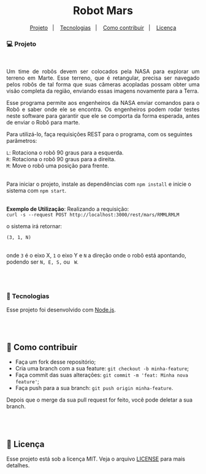 <h1 align="center">
    Robot Mars
</h1>

<p align="center">
  <a href="#-projeto">Projeto</a>&nbsp;&nbsp;&nbsp;|&nbsp;&nbsp;&nbsp;
  <a href="#-tecnologias">Tecnologias</a>&nbsp;&nbsp;&nbsp;|&nbsp;&nbsp;&nbsp;
  <a href="#-como-contribuir">Como contribuir</a>&nbsp;&nbsp;&nbsp;|&nbsp;&nbsp;&nbsp;
  <a href="#-licença">Licença</a>
</p>

### 💻 Projeto

<br>

<p align="justify">
Um time de robôs devem ser colocados pela NASA para explorar um terreno em Marte. Esse terreno, que é retangular, precisa ser navegado pelos robôs de tal forma que suas câmeras acopladas possam obter uma visão completa da região, enviando essas imagens novamente para a Terra. 
</p>

<p align="justify">
Esse programa permite aos engenheiros da NASA enviar comandos para o Robô e saber onde ele se encontra. Os engenheiros podem rodar testes neste software para garantir que ele se comporta da forma esperada, antes de enviar o Robô para marte.

Para utilizá-lo, faça requisições REST para o programa, com os seguintes parâmetros:
</p>

```L```: Rotaciona o robô 90 graus para a esquerda. <br>
```R```: Rotaciona o robô 90 graus para a direita. <br>
```M```: Move o robô uma posição para frente.<br><br>

Para iniciar o projeto, instale as dependências com ```npm install``` e inicie o sistema com ```npm start```. <br><br>

<b>Exemplo de Utilização</b>: Realizando a requisição: <br>
```curl -s --request POST http://localhost:3000/rest/mars/RMMLRMLM```<br>

o sistema irá retornar: <br>

```(3, 1, N)``` <br><br>

onde ``3`` é o eixo X, ``1`` o eixo Y e ``N`` a direção onde o robô está apontando, podendo ser ```N, E, S,``` ou ``` W```.

<br><br>

### 🚀 Tecnologias

Esse projeto foi desenvolvido com [Node.js](https://nodejs.org/).

<br><br>

## 🤔 Como contribuir

- Faça um fork desse repositório;
- Cria uma branch com a sua feature: `git checkout -b minha-feature`;
- Faça commit das suas alterações: `git commit -m 'feat: Minha nova feature'`;
- Faça push para a sua branch: `git push origin minha-feature`.

Depois que o merge da sua pull request for feito, você pode deletar a sua branch.

<br><br>

## 📝 Licença

Esse projeto está sob a licença MIT. Veja o arquivo [LICENSE](LICENSE) para mais detalhes.
